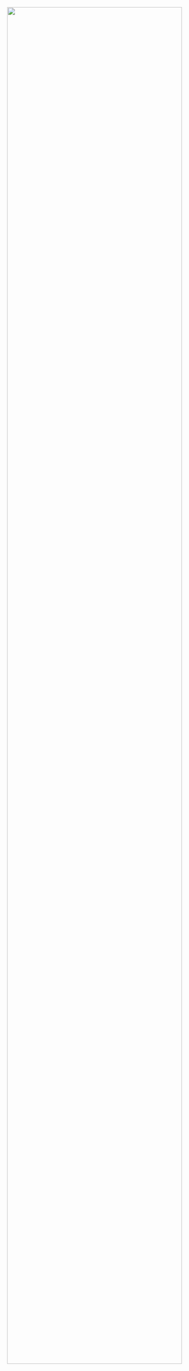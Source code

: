 <div>
<img width="90%" src=" https://factcheck.snu.ac.kr/assets/modified-480365d65c74067de743a36e327294adfe9521fecc52b4b5e3888bfa7daae342.png"></img>
</div>
